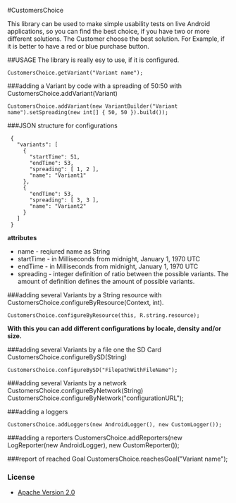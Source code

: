 #CustomersChoice

This library can be used to make simple usability tests on live Android applications, so you can find the best choice, if you have two or more different solutions. The Customer choose the best solution. For Example, if it is better to have a red or blue purchase button.

##USAGE
The library is really esy to use, if it is configured.

    CustomersChoice.getVariant("Variant name");
###adding a Variant by code with a spreading of 50:50 with CustomersChoice.addVariant(Variant)

    CustomersChoice.addVariant(new VariantBuilder("Variant name").setSpreading(new int[] { 50, 50 }).build());

###JSON structure for configurations

```
 { 
   "variants": [
     {
       "startTime": 51,
       "endTime": 53,
       "spreading": [ 1, 2 ],
       "name": "Variant1"
     },
     {
       "endTime": 53,
       "spreading": [ 3, 3 ],
       "name": "Variant2"
     }
   ]
 }
```

**attributes**

- name - reqiured name as String
- startTime - in Milliseconds from midnight, January 1, 1970 UTC
- endTime - in Milliseconds from midnight, January 1, 1970 UTC
- spreading - integer definition of ratio between the possible variants. The amount of definition defines the amount of possible variants.

###adding several Variants by a String resource with CustomersChoice.configureByResource(Context, int).

    CustomersChoice.configureByResource(this, R.string.resource);

**With this you can add different configurations by locale, density and/or size.**

###adding several Variants by a file one the SD Card CustomersChoice.configureBySD(String)
    
    CustomersChoice.configureBySD("FilepathWithFileName");

###adding several Variants by a network CustomersChoice.configureByNetwork(String)
    CustomersChoice.configureByNetwork("configurationURL");

###adding a loggers
    
    CustomersChoice.addLoggers(new AndroidLogger(), new CustomLogger());

###adding a reporters
    CustomersChoice.addReporters(new LogReporter(new AndroidLogger), new CustomReporter());

###report of reached Goal
    CustomersChoice.reachesGoal("Variant name");

### License

* [Apache Version 2.0](http://www.apache.org/licenses/LICENSE-2.0.html)
